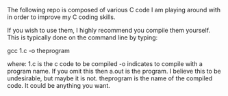 The following repo is composed of various C code I am playing around with in order to improve my C coding skills.

If you wish to use them, I highly recommend you compile them yourself. This is typically done on the command line by typing:

gcc 1.c -o theprogram

where:
1.c is the c code to be compiled
-o indicates to compile with a program name. If you omit this then a.out is the program. I believe this to be undesirable, but maybe it is not.
theprogram is the name of the compiled code. It could be anything you want.
